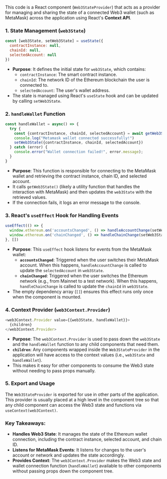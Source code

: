 This code is a React component (`Web3StateProvider`) that acts as a provider for managing and sharing the state of a connected Web3 wallet (such as MetaMask) across the application using React's **Context API**. 

### 1. **State Management (`web3State`)**
```js
const [web3State, setWeb3State] = useState({
  contractInstance: null,
  chainId: null,
  selectedAccount: null
})
```
- **Purpose**: It defines the initial state for `web3State`, which contains:
  - `contractInstance`: The smart contract instance.
  - `chainId`: The network ID of the Ethereum blockchain the user is connected to.
  - `selectedAccount`: The user's wallet address.
- The state is managed using React's `useState` hook and can be updated by calling `setWeb3State`.

### 2. **`handleWallet` Function**
```js
const handleWallet = async() => {
  try {
    const {contractInstance, chainId, selectedAccount} = await getWeb3State();
    console.log("Metamask wallet connected successfully!")
    setWeb3State({contractInstance, chainId, selectedAccount})
  } catch (error) {
    console.error("Wallet connection failed!", error.message);
  }
}
```
- **Purpose**: This function is responsible for connecting to the MetaMask wallet and retrieving the contract instance, chain ID, and selected account.
- It calls `getWeb3State()` (likely a utility function that handles the interaction with MetaMask) and then updates the `web3State` with the retrieved values.
- If the connection fails, it logs an error message to the console.

### 3. **React's `useEffect` Hook for Handling Events**
```js
useEffect(() => {
  window.ethereum.on('accountsChanged', () => handleAccountChange(setWeb3State))
  window.ethereum.on('chainChanged', () => handleChainChange(setWeb3State))
}, [])
```
- **Purpose**: This `useEffect` hook listens for events from the MetaMask wallet:
  - **`accountsChanged`**: Triggered when the user switches their MetaMask account. When this happens, `handleAccountChange` is called to update the `selectedAccount` in `web3State`.
  - **`chainChanged`**: Triggered when the user switches the Ethereum network (e.g., from Mainnet to a test network). When this happens, `handleChainChange` is called to update the `chainId` in `web3State`.
- The empty dependency array (`[]`) ensures this effect runs only once when the component is mounted.

### 4. **Context Provider (`web3Context.Provider`)**
```js
<web3Context.Provider value={{web3State, handleWallet}}>
  {children}
</web3Context.Provider>
```
- **Purpose**: The `web3Context.Provider` is used to pass down the `web3State` and the `handleWallet` function to any child components that need them.
- **`children`**: Any components wrapped inside the `Web3StateProvider` in the application will have access to the context values (i.e., `web3State` and `handleWallet`).
- This makes it easy for other components to consume the Web3 state without needing to pass props manually.

### 5. **Export and Usage**
The `Web3StateProvider` is exported for use in other parts of the application. This provider is usually placed at a high level in the component tree so that any child component can access the Web3 state and functions via `useContext(web3Context)`.

### Key Takeaways:
- **Handles Web3 State**: It manages the state of the Ethereum wallet connection, including the contract instance, selected account, and chain ID.
- **Listens for MetaMask Events**: It listens for changes to the user's account or network and updates the state accordingly.
- **Provides Context**: The `web3Context.Provider` makes the Web3 state and wallet connection function (`handleWallet`) available to other components without passing props down the component tree.